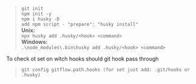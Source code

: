 > `git init` <br />
> `npm init -y` <br />
> `npm i husky -D` <br />
> `add npm script - "prepare": "husky install"` <br />
**Unix:**<br />
> `npx husky add .husky/<hook> <command>` <br />
**Windows:** <br />
> `.\node_modules\.bin\husky add .husky/<hook> <command>`<br />


To check ot set on witch hooks should git hook pass through
<br />
> `git config gitflow.path.hooks (for set just add: .git/hooks or .husky)`